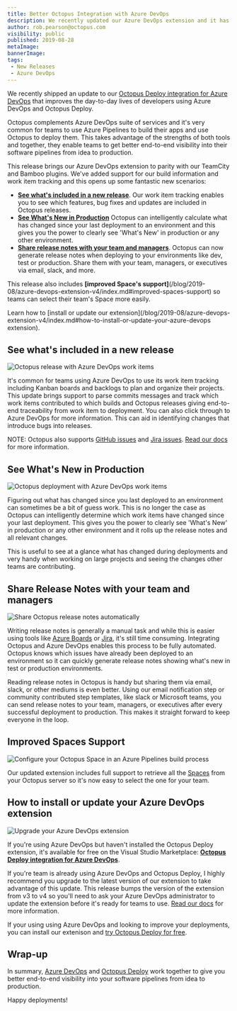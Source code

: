 ```yaml
---
title: Better Octopus Integration with Azure DevOps
description: We recently updated our Azure DevOps extension and it has some great new features that can improve your delivery pipeline.
author: rob.pearson@octopus.com
visibility: public
published: 2019-08-28
metaImage: 
bannerImage: 
tags:
 - New Releases
 - Azure DevOps
---
```


We recently shipped an update to our [Octopus Deploy integration for Azure DevOps](https://marketplace.visualstudio.com/items?itemName=octopusdeploy.octopus-deploy-build-release-tasks) that improves the day-to-day lives of developers using Azure DevOps and Octopus Deploy.

Octopus complements Azure DevOps suite of services and it's very common for teams to use Azure Pipelines to build their apps and use Octopus to deploy them. This takes advantage of the strengths of both tools and together, they enable teams to get better end-to-end visibility into their software pipelines from idea to production.

This release brings our Azure DevOps extension to parity with our TeamCity and Bamboo plugins. We've added support for our build information and work item tracking and this opens up some fantastic new scenarios: 

* **[See what's included in a new release](/blog/2019-08/azure-devops-extension-v4/index.md#see-whats-included-in-a-new-release)**. Our work item tracking enables you to see which features, bug fixes and updates are included in Octopus releases.
* **[See What's New in Production](/blog/2019-08/azure-devops-extension-v4/index.md#see-whats-new-in-production)** Octopus can intelligently calculate what has changed since your last deployment to an environment and this gives you the power to clearly see 'What's New' in production or any other environment.
* **[Share release notes with your team and managers](/blog/2019-08/azure-devops-extension-v4/index.md#share-release-notes-with-your-team-and-managers)**. Octopus can now generate release notes when deploying to your environments like dev, test or production. Share them with your team, managers, or executives via email, slack, and more.

This release also includes **[improved Space's support]**(/blog/2019-08/azure-devops-extension-v4/index.md#improved-spaces-support) so teams can select their team's Space more easily.

Learn how to [install or update our extension](/blog/2019-08/azure-devops-extension-v4/index.md#how-to-install-or-update-your-azure-devops extension).

## See what's included in a new release

![Octopus release with Azure DevOps work items](todo.png)

It's common for teams using Azure DevOps to use its work item tracking including Kanban boards and backlogs to plan and organize their projects. This update brings support to parse commits messages and track which work items contributed to which builds and Octopus releases giving end-to-end traceability from work item to deployment. You can also click through to Azure DevOps for more information. This can aid in identifying changes that introduce bugs into releases.

NOTE: Octopus also supports [GitHub issues](https://octopus.com/docs/deployment-process/issue-tracking/github) and [Jira issues](https://octopus.com/docs/deployment-process/issue-tracking/jira). [Read our docs](https://octopus.com/docs/deployment-process/issue-tracking) for more information.

## See What's New in Production

![Octopus deployment with Azure DevOps work items](todo.png)

Figuring out what has changed since you last deployed to an environment can sometimes be a bit of guess work. This is no longer the case as Octopus can intelligently determine which work items have changed since your last deployment. This gives you the power to clearly see 'What's New' in production or any other environment and it rolls up the release notes and all relevant changes. 

This is useful to see at a glance what has changed during deployments and very handy when working on large projects and seeing the changes other teams are contributing.

## Share Release Notes with your team and managers

![Share Octopus release notes automatically](todo.png)

Writing release notes is generally a manual task and while this is easier using tools like [Azure Boards](https://azure.microsoft.com/en-us/services/devops/boards/) or [Jira](https://www.atlassian.com/software/jira), it's still time consuming. Integrating Octopus and Azure DevOps enables this process to be fully automated. Octopus knows which issues have already been deployed to an environment so it can quickly generate release notes showing what's new in test or production environments.

Reading release notes in Octopus is handy but sharing them via email, slack, or other mediums is even better. Using our email notification step or community contributed step templates, like slack or Microsoft teams, you can send release notes to your team, managers, or executives after every successful deployment to production. This makes it straight forward to keep everyone in the loop.

## Improved Spaces Support

![Configure your Octopus Space in an Azure Pipelines build process](todo.png)

Our updated extension includes full support to retrieve all the [Spaces](https://octopus.com/spaces) from your Octopus server so it's now easy to select the one for your team. 

## How to install or update your Azure DevOps extension

![Upgrade your Azure DevOps extension](todo.png)

If you're using Azure DevOps but haven't installed the Octopus Deploy extension, it's available for free on the Visual Studio Marketplace: **[Octopus Deploy integration for Azure DevOps](https://marketplace.visualstudio.com/items?itemName=octopusdeploy.octopus-deploy-build-release-tasks)**.

If you're team is already using Azure DevOps and Octopus Deploy, I highly recommend you upgrade to the latest version of our extension to take advantage of this update. This release bumps the version of the extension from v3 to v4 so you'll need to ask your Azure DevOps administrator to update the extension before it's ready for teams to use. [Read our docs](https://octopus.com/docs/packaging-applications/build-servers/tfs-azure-devops) for more information.

If your using using Azure DevOps and looking to improve your deployments, you can install our extenison and [try Octopus Deploy for free](https://octopus.com/trial).

## Wrap-up

In summary, [Azure DevOps](https://dev.azure.com) and [Octopus Deploy](https://octopus.com) work together to give you better end-to-end visibility into your software pipelines from idea to production.

Happy deployments!